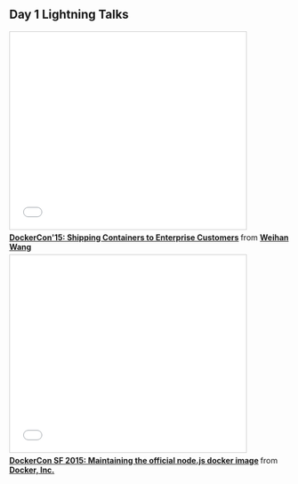 <!--
{
"name" : "day-1-lightning-talks",
"version" : "0.1",
"title" : "Day 1 Lightning Talks",
"description" : "Learn about the latest developments in the Docker world.",
"freshnessDate" : 2015-06-24,
"license" : "All Rights Reserved"
}
-->

<!-- @section -->

## Day 1 Lightning Talks

<!-- @asset, "contentType": "outlearn/video", "provider": "youtube", "url": "https://www.youtube.com/embed/fNhrSMFko78" -->

<iframe src="//www.slideshare.net/slideshow/embed_code/key/LJTsVj14UcUaPN" width="425" height="355" frameborder="0" marginwidth="0" marginheight="0" scrolling="no" style="border:1px solid #CCC; border-width:1px; margin-bottom:5px; max-width: 100%;" allowfullscreen> </iframe> <div style="margin-bottom:5px"> <strong> <a href="//www.slideshare.net/WeihanWang1/dockercon15-ship-containers" title="DockerCon&#x27;15: Shipping Containers to Enterprise Customers" target="_blank">DockerCon&#x27;15: Shipping Containers to Enterprise Customers</a> </strong> from <strong><a href="//www.slideshare.net/WeihanWang1" target="_blank">Weihan Wang</a></strong> </div>

<iframe src="//www.slideshare.net/slideshow/embed_code/key/zL0V8BFvfTHoCs" width="425" height="355" frameborder="0" marginwidth="0" marginheight="0" scrolling="no" style="border:1px solid #CCC; border-width:1px; margin-bottom:5px; max-width: 100%;" allowfullscreen> </iframe> <div style="margin-bottom:5px"> <strong> <a href="//www.slideshare.net/Docker/dockercon-sf2015-maintaining-the-official-nodejs-docker-image" title="DockerCon SF 2015: Maintaining the official node.js docker image" target="_blank">DockerCon SF 2015: Maintaining the official node.js docker image</a> </strong> from <strong><a href="//www.slideshare.net/Docker" target="_blank">Docker, Inc.</a></strong> </div>
